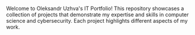 Welcome to Oleksandr Uzhva's IT Portfolio! This repository showcases a collection of projects that demonstrate my expertise and skills in computer science and cybersecurity. Each project highlights different aspects of my work.
